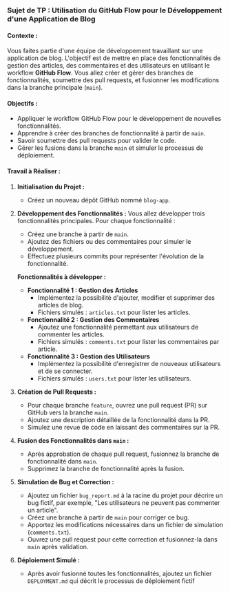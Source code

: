 ### Sujet de TP : Utilisation du GitHub Flow pour le Développement d'une Application de Blog

#### **Contexte :**
Vous faites partie d'une équipe de développement travaillant sur une application de blog. L'objectif est de mettre en place des fonctionnalités de gestion des articles, des commentaires et des utilisateurs en utilisant le workflow **GitHub Flow**. Vous allez créer et gérer des branches de fonctionnalités, soumettre des pull requests, et fusionner les modifications dans la branche principale (`main`).

#### **Objectifs :**
- Appliquer le workflow GitHub Flow pour le développement de nouvelles fonctionnalités.
- Apprendre à créer des branches de fonctionnalité à partir de `main`.
- Savoir soumettre des pull requests pour valider le code.
- Gérer les fusions dans la branche `main` et simuler le processus de déploiement.

#### **Travail à Réaliser :**

1. **Initialisation du Projet :**
   - Créez un nouveau dépôt GitHub nommé `blog-app`.

2. **Développement des Fonctionnalités :**
   Vous allez développer trois fonctionnalités principales. Pour chaque fonctionnalité :
   - Créez une branche à partir de `main`.
   - Ajoutez des fichiers ou des commentaires pour simuler le développement.
   - Effectuez plusieurs commits pour représenter l'évolution de la fonctionnalité.

   **Fonctionnalités à développer :**
   - **Fonctionnalité 1 : Gestion des Articles**
     - Implémentez la possibilité d'ajouter, modifier et supprimer des articles de blog.
     - Fichiers simulés : `articles.txt` pour lister les articles.
   - **Fonctionnalité 2 : Gestion des Commentaires**
     - Ajoutez une fonctionnalité permettant aux utilisateurs de commenter les articles.
     - Fichiers simulés : `comments.txt` pour lister les commentaires par article.
   - **Fonctionnalité 3 : Gestion des Utilisateurs**
     - Implémentez la possibilité d'enregistrer de nouveaux utilisateurs et de se connecter.
     - Fichiers simulés : `users.txt` pour lister les utilisateurs.

3. **Création de Pull Requests :**
   - Pour chaque branche `feature`, ouvrez une pull request (PR) sur GitHub vers la branche `main`.
   - Ajoutez une description détaillée de la fonctionnalité dans la PR.
   - Simulez une revue de code en laissant des commentaires sur la PR.

4. **Fusion des Fonctionnalités dans `main` :**
   - Après approbation de chaque pull request, fusionnez la branche de fonctionnalité dans `main`.
   - Supprimez la branche de fonctionnalité après la fusion.

5. **Simulation de Bug et Correction :**
   - Ajoutez un fichier `bug_report.md` à la racine du projet pour décrire un bug fictif, par exemple, "Les utilisateurs ne peuvent pas commenter un article".
   - Créez une branche à partir de `main` pour corriger ce bug.
   - Apportez les modifications nécessaires dans un fichier de simulation (`comments.txt`).
   - Ouvrez une pull request pour cette correction et fusionnez-la dans `main` après validation.

6. **Déploiement Simulé :**
   - Après avoir fusionné toutes les fonctionnalités, ajoutez un fichier `DEPLOYMENT.md` qui décrit le processus de déploiement fictif
